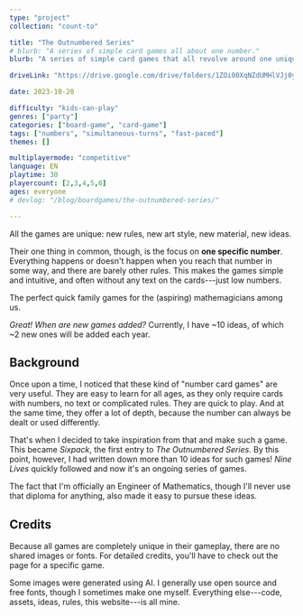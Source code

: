 ```yaml
---
type: "project"
collection: "count-to"

title: "The Outnumbered Series"
# blurb: "A series of simple card games all about one number."
blurb: "A series of simple card games that all revolve around one unique number, using it as creatively as possible."

driveLink: "https://drive.google.com/drive/folders/1ZOi00XqNZdUMHlVJj0ylx_8vFSA6EPow"

date: 2023-10-20

difficulty: "kids-can-play"
genres: ["party"]
categories: ["board-game", "card-game"]
tags: ["numbers", "simultaneous-turns", "fast-paced"]
themes: []

multiplayermode: "competitive"
language: EN
playtime: 30
playercount: [2,3,4,5,6]
ages: everyone
# devlog: "/blog/boardgames/the-outnumbered-series/"

---
```


All the games are unique: new rules, new art style, new material, new ideas.

Their one thing in common, though, is the focus on **one specific number**. Everything happens or doesn't happen when you reach that number in some way, and there are barely other rules. This makes the games simple and intuitive, and often without any text on the cards---just low numbers.

The perfect quick family games for the (aspiring) mathemagicians among us.

_Great! When are new games added?_ Currently, I have ~10 ideas, of which ~2 new ones will be added each year.

## Background

Once upon a time, I noticed that these kind of "number card games" are very useful. They are easy to learn for all ages, as they only require cards with numbers, no text or complicated rules. They are quick to play. And at the same time, they offer a lot of depth, because the number can always be dealt or used differently.

That's when I decided to take inspiration from that and make such a game. This became _Sixpack_, the first entry to _The Outnumbered Series_. By this point, however, I had written down more than 10 ideas for such games! _Nine Lives_ quickly followed and now it's an ongoing series of games.

The fact that I'm officially an Engineer of Mathematics, though I'll never use that diploma for anything, also made it easy to pursue these ideas.

## Credits

Because all games are completely unique in their gameplay, there are no shared images or fonts. For detailed credits, you'll have to check out the page for a specific game.

Some images were generated using AI. I generally use open source and free fonts, though I sometimes make one myself. Everything else---code, assets, ideas, rules, this website---is all mine.
